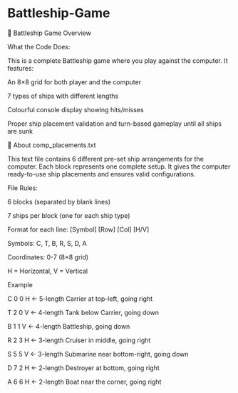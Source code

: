 # Battleship-Game
🚢 Battleship Game Overview

What the Code Does:

This is a complete Battleship game where you play against the computer. It features:

  An 8×8 grid for both player and the computer
  
  7 types of ships with different lengths
  
  Colourful console display showing hits/misses
  
  Proper ship placement validation and turn-based gameplay until all ships are sunk



📄 About comp_placements.txt

This text file contains 6 different pre-set ship arrangements for the computer. Each block represents one complete setup. 
It gives the computer ready-to-use ship placements and ensures valid configurations.

File Rules:

6 blocks (separated by blank lines)

7 ships per block (one for each ship type)

Format for each line: [Symbol] [Row] [Col] [H/V]

  Symbols: C, T, B, R, S, D, A
  
  Coordinates: 0-7 (8×8 grid)
  
  H = Horizontal, V = Vertical


Example

C 0 0 H  ← 5-length Carrier at top-left, going right

T 2 0 V  ← 4-length Tank below Carrier, going down

B 1 1 V  ← 4-length Battleship, going down

R 2 3 H  ← 3-length Cruiser in middle, going right

S 5 5 V  ← 3-length Submarine near bottom-right, going down

D 7 2 H  ← 2-length Destroyer at bottom, going right

A 6 6 H  ← 2-length Boat near the corner, going right

